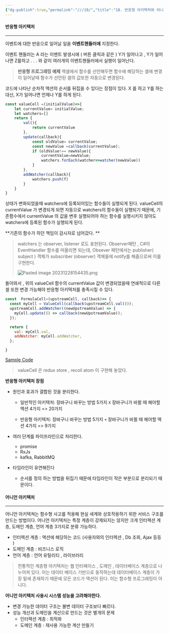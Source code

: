 ```yaml
---
{"dg-publish":true,"permalink":"///18/","title":"18. 반응형 아키텍처와 어니언 아키텍처"}
---
```


#### 반응형 아키텍처
---
이벤트에 대한 반응으로 일어날 일을 **이벤트핸들러에** 지정한다.

이벤트 핸들러는  A 라는 이벤트 발생시에 ( 버튼 클릭과 같은 ) Y가 일어나고 , Y가 일어나면 Z를하고 . . . 와 같이 여러개의 이벤트핸들러에서 실행이 일어난다.

>**반응형 프로그래밍 예제**
>엑셀에서 함수를 선언해두면 함수에 해당하는 셀에 변경이 일어날때  함수가 선언된 셀의 값또한 자동으로 변경된다.
>

코드에 나타난 순차적 액션의 순서를 뒤집을 수 있다는 장점이 있다. X 를 하고 Y를 하는 대신, X가 일어나면 언제나 Y를 하게 된다.


```javascript
const valueCell =(initialValue)=>{
	let currentValue= initialValue;
	let watchers=[]
	return {
		val(){
			return currentValue
		},
		update(callback){
			const oldValue= currentValue;
			const newValue =callback(currentValue);
			if (oldValue!== newValue){
				currentValue=newValue;
				watchers.forEach(watcher=>watcher(newValue))
			}
		},
		addWatcher(callback){
			watchers.push(f)
		}
	}
}
```

 상태가 변화되었을때 watchers에  등록되어있는 함수들이 실행되게 된다.  valueCell의 currentValue 가 변경되게 되면 자동으로 watchers의 함수들이 실행되기 때문에, 기존함수에서 currentValue 의 값을 변후 실행되어야 하는 함수를 실행시키지 않아도 watchers에 등록된 함수가 실행되게 된다.

**기존의 함수가 하던 책임이 감시자로 넘어갔다. **

> watchers 는 observer, listener 로도 표현된다.
> Observer패턴 , C#의 EventHandler 함수를 떠올리면 되는데, Obsever 패턴에서는 publisher( subject ) 객체가 subscriber (observer) 객체들에 notify를 해줌으로써 이를 구현한다. 
> 
> ![Pasted image 20231228154435.png](/img/user/images/Pasted-image-20231228154435.png)

돌아와서 , 위의 valueCell 함수의 currentValue 값이 변경되었을때 연쇄적으로 다른 셀 또한 변경 가능해야 반응형 아키텍처를 충족시킬 수 있다.
```javascript
const  FormulaCell=(upstreamCell, callback)=> {
  const myCell = ValueCell(callback(upstreamCell.val()));
  upstreamCell.addWatcher((newUpstreamValue) => {
    myCell.update(() => callback(newUpstreamValue));
  });

  return {
    val: myCell.val,
    addWatcher: myCell.addWatcher,
  };

}

```

[Sample Code](https://codesandbox.io/p/devbox/hamsuhyeong-obseobeo-paeteon-82jvqp?file=%2Findex.js%3A72%2C27)

> valueCell 은 redux store , recoil atom 이 구현해 놓았다. 
> 

**반응형 아키텍처 장점**
- 원인과 효과가 결합된 것을 분리한다.

	-  일반적인 아키텍처: 장바구니 바꾸는 방법 5가지 `X` 장바구니가 바뀔 때 해야할 액션 4가지 => 20가지
	
	- 반응형 아키텍처: 장바구니 바꾸는 방법 5가지 `+` 장바구니가 바뀔 때 해야할 액션 4가지 => 9가지
- 여러 단계를 파이프라인으로 처리한다.
	- promise
	- RxJs
	- kafka, RabbitMQ 
- 타임라인이 유연해진다
	- 순서를 정의 하는 방법을 뒤집기 때문에 타임라인이 작은 부분으로 분리되기 때문이다.

#### 어니언 아키텍처
---
어니언 아키텍쳐는 함수형 사고를 적용해 현실 세계와 상호작용하기 위한 서비스 구조를 만드는 방법이다. 어니언 아키텍처는 특정 계층이 강제되지는 않지만 크게  인터렉션 계층, 도메인 계층, 언어 계층 3가지로 분류 가능하다.

- 인터렉션 계층 :
  액션에 해당하는 코드 (사용자와의 인터렉션 ,   Db 조회, Ajax 등등 )
- 도메인 계층 :
  비즈니스 로직
- 언어 계층 :
  언어 유틸리티 , 라이브러리

>전통적인 계층형 아키텍처는 웹 인터페이스 , 도메인 , 데이터베이스 계층으로 나누어져 있다.
>이는 데이터 베이스 기반으로 동작하는데 데이터베이스 계층이 가장 밑에 존재하기 때문에 모든 코드가 액션이 된다. 이는 함수형 프로그래밍이 아니다. 

**어니언 아키텍처 사용시 시스템 성능을 고려해야한다.**
- 변경 가능한 데이터 구조는 불변 데이터 구조보다 빠르다.
- 성능 개선과 도메인을 계산으로 만드는 것은 별개의 문제
	- 인터랙션 계층 : 최적화
	- 도메인 계층 : 재사용 가능한 계산 만들기 